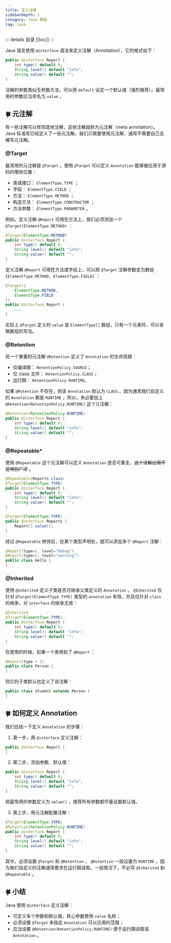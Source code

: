 ```yaml
---
title: 定义注解
sidebarDepth: 1
category: Java 教程
tag: Java
---
```


::: details 目录
[[toc]]
:::

Java 语言使用 `@interface` 语法来定义注解（Annotation），它的格式如下：

```java
public @interface Report {
    int type() default 0;
    String level() default "info";
    String value() default "";
}
```

注解的参数类似无参数方法，可以用 `default` 设定一个默认值（强烈推荐）。最常用的参数应当命名为 `value` 。

## 🍀 元注解

有一些注解可以修饰其他注解，这些注解就称为元注解（meta annotation）。Java 标准库已经定义了一些元注解，我们只需要使用元注解，通常不需要自己去编写元注解。

### @Target

最常用的元注解是 `@Target` 。使用 `@Target` 可以定义 `Annotation` 能够被应用于源码的哪些位置：

- 类或接口： `ElementType.TYPE` ；
- 字段： `ElementType.FIELD` ；
- 方法： `ElementType.METHOD` ；
- 构造方法： `ElementType.CONSTRUCTOR` ；
- 方法参数： `ElementType.PARAMETER` 。

例如，定义注解 `@Report` 可用在方法上，我们必须添加一个 `@Target(ElementType.METHOD)` ：

```java
@Target(ElementType.METHOD)
public @interface Report {
    int type() default 0;
    String level() default "info";
    String value() default "";
}
```

定义注解 `@Report` 可用在方法或字段上，可以把 `@Target` 注解参数变为数组 `{ElementType.METHOD, ElementType.FIELD}` ：

```java
@Target({
    ElementType.METHOD,
    ElementType.FIELD
})
public @interface Report {
    ...
}
```

实际上 `@Target` 定义的 `value` 是 `ElementType[]` 数组，只有一个元素时，可以省略数组的写法。

### @Retention

另一个重要的元注解 `@Retention` 定义了 `Annotation` 的生命周期：

- 仅编译期： `RetentionPolicy.SOURCE`；
- 仅 class 文件： `RetentionPolicy.CLASS`；
- 运行期： `RetentionPolicy.RUNTIME`。

如果 `@Retention` 不存在，则该 `Annotation` 默认为 `CLASS` 。因为通常我们自定义的 `Annotation` 都是 `RUNTIME` ，所以，务必要加上 `@Retention(RetentionPolicy.RUNTIME)` 这个元注解：

```java
@Retention(RetentionPolicy.RUNTIME)
public @interface Report {
    int type() default 0;
    String level() default "info";
    String value() default "";
}
```

### @Repeatable\*

使用 `@Repeatable` 这个元注解可以定义 `Annotation` 是否可重复。~~这个注解应用不是特别广泛~~ 。

```java
@Repeatable(Reports.class)
@Target(ElementType.TYPE)
public @interface Report {
    int type() default 0;
    String level() default "info";
    String value() default "";
}

@Target(ElementType.TYPE)
public @interface Reports {
    Report[] value();
}
```

经过 `@Repeatable` 修饰后，在某个类型声明处，就可以添加多个 `@Report` 注解：

```java
@Report(type=1, level="debug")
@Report(type=2, level="warning")
public class Hello {
}
```

### @Inherited

使用 `@Inherited` 定义子类是否可继承父类定义的 `Annotation` 。 `@Inherited` 仅针对 `@Target(ElementType.TYPE)` 类型的 `annotation` 有效，并且仅针对 `class` 的继承，对 `interface` 的继承无效：

```java
@Inherited
@Target(ElementType.TYPE)
public @interface Report {
    int type() default 0;
    String level() default "info";
    String value() default "";
}
```

在使用的时候，如果一个类用到了 `@Report` ：

```java
@Report(type = 1)
public class Person {
}
```

则它的子类默认也定义了该注解：

```java
public class Student extends Person {
}
```

## 🍀 如何定义 Annotation

我们总结一下定义 `Annotation` 的步骤：

1. 第一步，用 `@interface` 定义注解：

```java
public @interface Report {
}
```

2. 第二步，添加参数、默认值：

```java
public @interface Report {
    int type() default 0;
    String level() default "info";
    String value() default "";
}
```

把最常用的参数定义为 `value()` ，推荐所有参数都尽量设置默认值。

3. 第三步，用元注解配置注解：

```java
@Target(ElementType.TYPE)
@Retention(RetentionPolicy.RUNTIME)
public @interface Report {
    int type() default 0;
    String level() default "info";
    String value() default "";
}
```

其中，必须设置 `@Target` 和 `@Retention` ， `@Retention` 一般设置为 `RUNTIME` ，因为我们自定义的注解通常要求在运行期读取。一般情况下，不必写 `@Inherited` 和 `@Repeatable` 。


## 🍀 小结

Java 使用 `@interface` 定义注解：

- 可定义多个参数和默认值，核心参数使用 `value` 名称；
- 必须设置 `@Target` 来指定 `Annotation` 可以应用的范围；
- 应当设置 `@Retention(RetentionPolicy.RUNTIME)` 便于运行期读取该 `Annotation` 。


